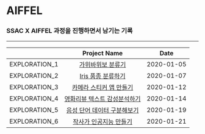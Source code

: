 # AIFFEL

### SSAC X AIFFEL 과정을 진행하면서 남기는 기록

---

|             |               Project Name                    |  Date    |
|:-----------:|:---------------------------------------------:|:--------:|
|EXPLORATION_1|[가위바위보 분류기](./exploration_1)            |2020-01-05|
|EXPLORATION_2|[Iris 품종 분류하기](./exploration_2)           |2020-01-07|
|EXPLORATION_3|[카메라 스티커 앱 만들기](./exploration_3)      |2020-01-12|
|EXPLORATION_4|[영화리뷰 텍스트 감성분석하기](./exploration_4) |2020-01-14|
|EXPLORATION_5|[음성 단어 데이터 구분해보기](./exploration_5)  |2020-01-19|
|EXPLORATION_6|[작사가 인공지능 만들기](./exploration_6)       |2020-01-21|
